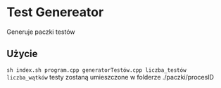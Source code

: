 # Test Genereator
Generuje paczki testów
## Użycie
``sh index.sh program.cpp generatorTestów.cpp liczba_testów liczba_wątków``
testy zostaną umieszczone w folderze ./paczki/procesID
